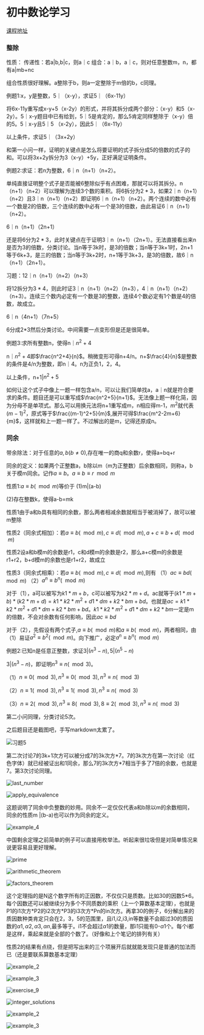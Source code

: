 # 初中数论学习

[课程地址](https://www.bilibili.com/video/BV1N5411P7ai?spm_id_from=333.337.search-card.all.click)

### 整除

性质：
传递性：若a|b,b|c，则a｜c
组合：a｜b，a｜c，则对任意整数m，n，都有a|mb+nc

组合性质很好理解。a整除于b，则a一定整除于m倍的b，c同理。

例题1:x，y是整数，5｜（x-y），求证5｜（6x-11y）

将6x-11y重写成x-y+5（x-2y）的形式，并将其拆分成两个部分：（x-y）和5（x-2y）。5｜x-y题目中已有给到，5｜5是肯定的，那么5肯定同样整除于（x-y）倍的5。5｜x-y且5｜5
（x-2y），因此5｜（6x-11y）

以上条件，求证5｜（3x+2y）

和第一小问一样，证明的关键点是怎么将要证明的式子拆分成5的倍数的式子的和。可以将3x+2y拆分为3（x-y）+5y，正好满足证明条件。

例题2:求证：若n为整数，6｜n（n+1）（n+2）。

单纯直接证明整个式子是否能被6整除似乎有点困难，那就可以将其拆分。n（n+1）（n+2）可以理解为连续3个数的乘积。将6拆分为$2*3$，如果2｜n（n+1）（n+2）且3｜n（n+1）（n+2）即证明6｜n（n+1）（n+2）。两个连续的数中必有一个数是2的倍数，三个连续的数中必有一个是3的倍数，由此易证6｜n（n+1）（n+2）。

6｜n（n+1）（2n+1）

还是将6分为$2*3$，此时关键点在于证明3｜n（n+1）（2n+1）。无法直接看出来n是否为3的倍数，分类讨论。当n等于3k时，是3的倍数；当n等于3k+1时，2n+1等于6k+3，是三的倍数；当n等于3k+2时，n+1等于3k+3，是3的倍数，故6｜n（n+1）（2n+1）。

习题：12｜n（n+1）（n+2）（n+3）

将12拆分为$3*4$，则此时证3｜n（n+1）（n+2）（n+3），4｜n（n+1）（n+2）（n+3）。连续三个数内必定有一个数是3的整数，连续4个数必定有1个数是4的倍数，故成立。

6｜n（4n+1）（7n+5）

6分成2*3然后分类讨论。中间需要一点变形但是还是很简单。

例题3:求所有整数n，使得n｜$n^2+4$

n｜$n^2+4$即$\frac{n^2+4}{n}$。稍微变形可得n+4/n。n+$\frac{4}{n}$是整数的条件是4/n为整数，即n｜4。n为正负1，2，4。

以上条件，n+1|$n^2+5$

如何让这个式子中像上一题一样包含a/n，可以让我们简单找a，a｜n就是符合要求的条件。题目还是可以重写成$\frac{n^2+5}{n+1}$。无法像上题一样化简，因为分母不是单项式。那么可以用换元法将n+1重写成m，n相应得m-1，$m^2$就代表$(m-1)^2$，原式等于$\frac{(m-1)^2+5}{m}$,展开可得$\frac{m^2-2m+6}{m}$，这样就和上一题一样了。不过解出的是m，记得还原成n。

### 同余

带余除法：对于任意的$a,b(b\not ={0})$,存在唯一的商q和余数r，使得a=bq+r

同余的定义：如果两个正整数a，b除以m（m为正整数）后余数相同，则称a，b关于模m同余。记作$a\equiv b$。$a\equiv b\equiv r \mod m$

性质1:$a\equiv b(\mod m)$等价于
(1)m|(a-b)

(2)存在整数k，使得a-b=mk

性质1由于a和b具有相同的余数，那么两者相减余数就相当于被消掉了，故可以被m整除

性质2（同余式相加）：若$a\equiv b(\mod m),c\equiv d(\mod m),a+c\equiv b+d(\mod m)$

性质2设a和b模m的余数是r1，c和d模m的余数是r2，那么a+c模m的余数是r1+r2，b+d模m的余数也是r1+r2，故成立

性质3（同余式相乘）：若$a\equiv b(\mod m),c\equiv d(\mod m)$,则有
（1）$ac\equiv bd(\mod m)$
（2）$a^n\equiv b^n(\mod m)$
 
对于（1），a可以被写为$k1*m+b$，c可以被写为$k2*m+d$。ac就等于$(k1*m+b)*(k2*m+d)=k1*k2*m^2+d1*dm+k2*bm+bd$。也就是$ac=k1*k2*m^2+d1*dm+k2*bm+bd$。$k1*k2*m^2+d1*dm+k2*bm$一定是m的倍数，不会对余数有任何影响，因此$ac\equiv bd$

对于（2），先假设有两个式子,$a\equiv b(\mod m)$和$a\equiv b(\mod m)$，两者相同，由（1）易证$a^2\equiv b^2(\mod m)$。向下推广，必定$a^n\equiv b^n(\mod m)$

例题2:已知n是任意正整数，求证$3|(n^3-n),5|(n^5-n)$

$3|(n^3-n)$，即证明$n^3\equiv n(\mod 3)$。

（1）$n\equiv 0(\mod 3),n^3\equiv 0(\mod 3),n^3\equiv n(\mod 3)$

（2）$n\equiv 1(\mod 3),n^3\equiv 1(\mod 3),n^3\equiv n(\mod 3)$

（3）$n\equiv 2(\mod 3),n^3\equiv 8(\mod 3),8\equiv 2(\mod 3),n^3\equiv n(\mod 3)$

第二小问同理，分类讨论5次。

之后题目还是截图吧，手写markdown太累了。

![习题5](../images/exercise_5.png)

第二次讨论7的3k+1次方可以被分成7的3k次方\*7。7的3k次方在第一次讨论（红色字体）就已经被证出和1同余，那么7的3k次方*7相当于多了7倍的余数，也就是7。第3次讨论同理。

![last_number](../images/last_number.png)

![apply_equivalence](../images/apply_equivalence.png)

这题说明了同余中负整数的妙用。同余不一定仅仅代表a和b除以m的余数相同，同余的性质m
|(b-a)也可以作为同余的定义。

![example_4](../images/example_4.png)

中国剩余定理之前简单的例子可以直接用枚举法。听起来很垃圾但是对简单情况来说更容易且更好理解。

![prime](../images/prime.png)

![arithmetic_theorem](../images/arithmetic_theorem.png)

![factors_theorem](../images/factors_theorem.png)

这个定理指的是N这个数字所有的正因数，不仅仅只是质数。比如30的因数5\*6。每个因数还可以被继续分为多个不同质数的乘积（上一个算数基本定理），也就是P1的i1次方\*P2的i2次方\*P3的i3次方\*Pn的in次方。再拿30的例子，6分解出来的质因数种类肯定只会在2，3，5的范围里，且i1,i2,i3,in等数量不会超过30的质因数的$\alpha1,\alpha2,\alpha3,\alpha n$,最多等于。i1不会超过$\alpha1$的数量，那i1只能有0-$\alpha1$个。每个i都是这样，乘起来就是全部的个数了。（好像和上个笔记的排列有关）

性质2的结果有点绕，但是把写出来的三个项展开后就就能发现只是普通的加法而已（还是要联系算数基本定理）

![example_2](../images/example_2.png)

![example_3](../images/example_3.png)

![exercise_9](../images/exercise_9.png)

![integer_solutions](../images/integer_solutions.png)

![example_2](../images/example-2.png)

![example_3](../images/example-3.png)